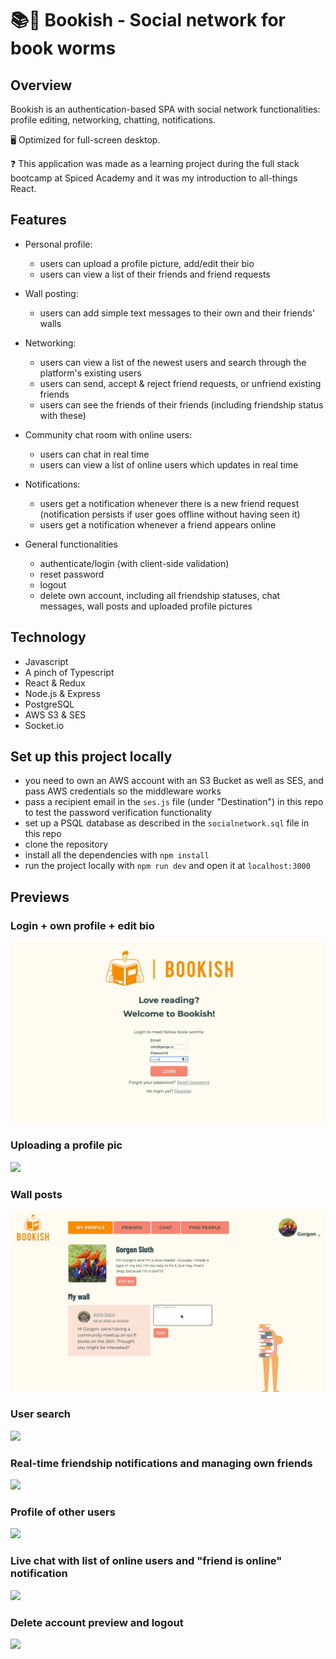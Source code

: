 # 📚🐛 Bookish - Social network for book worms

## Overview

Bookish is an authentication-based SPA with social network functionalities: profile editing, networking, chatting, notifications.

🖥 Optimized for full-screen desktop.

❓ This application was made as a learning project during the full stack bootcamp at Spiced Academy and it was my introduction to all-things React.

## Features

-   Personal profile:

    -   users can upload a profile picture, add/edit their bio
    -   users can view a list of their friends and friend requests

-   Wall posting:

    -   users can add simple text messages to their own and their friends' walls

-   Networking:

    -   users can view a list of the newest users and search through the platform's existing users
    -   users can send, accept & reject friend requests, or unfriend existing friends
    -   users can see the friends of their friends (including friendship status with these)

-   Community chat room with online users:

    -   users can chat in real time
    -   users can view a list of online users which updates in real time

-   Notifications:

    -   users get a notification whenever there is a new friend request (notification persists if user goes offline without having seen it)
    -   users get a notification whenever a friend appears online

-   General functionalities
    -   authenticate/login (with client-side validation)
    -   reset password
    -   logout
    -   delete own account, including all friendship statuses, chat messages, wall posts and uploaded profile pictures

## Technology

-   Javascript
-   A pinch of Typescript
-   React & Redux
-   Node.js & Express
-   PostgreSQL
-   AWS S3 & SES
-   Socket.io

## Set up this project locally

-   you need to own an AWS account with an S3 Bucket as well as SES, and pass AWS credentials so the middleware works
-   pass a recipient email in the `ses.js` file (under "Destination") in this repo to test the password verification functionality
-   set up a PSQL database as described in the `socialnetwork.sql` file in this repo
-   clone the repository
-   install all the dependencies with `npm install`
-   run the project locally with `npm run dev` and open it at `localhost:3000`

## Previews

### Login + own profile + edit bio

<img src="client/public/login_editbio.gif">

<br>

### Uploading a profile pic

<img src="client/public/user_upload.gif">

<br>

### Wall posts

<img src="client/public/wall_post.gif">

<br>

### User search

<img src="client/public/user_search.gif">

<br>

### Real-time friendship notifications and managing own friends

<img src="client/public/friendship.gif">

<br>

### Profile of other users

<img src="client/public/other_user_profile.gif">

<br>

### Live chat with list of online users and "friend is online" notification

<img src="client/public/live_chat.gif">

<br>

### Delete account preview and logout

<img src="client/public/delete_logout.gif">

<br>
